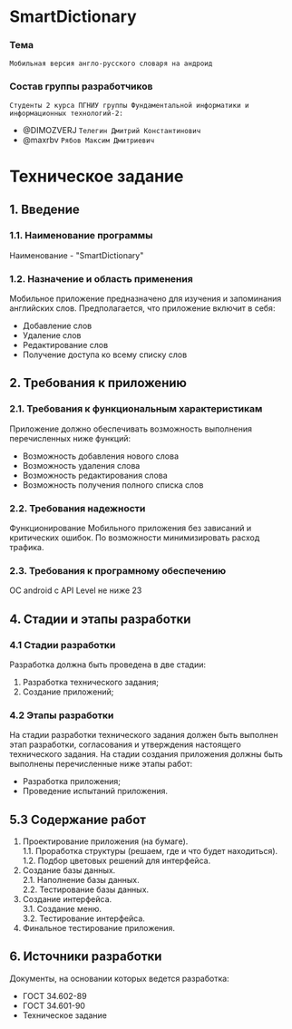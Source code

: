# SmartDictionary
### Тема
    Мобильная версия англо-русского словаря на андроид
### Состав группы разработчиков
`Студенты 2 курса ПГНИУ группы Фундаментальной информатики и информационных технологий-2:`
* @DIMOZVERJ `Телегин Дмитрий Константинович`
* @maxrbv `Рябов Максим Дмитриевич` 
# Техническое задание
## 1. Введение
### 1.1. Наименование программы
Наименование - "SmartDictionary"
### 1.2. Назначение и область применения
Мобильное приложение предназначено для изучения и запоминания английских слов.
Предполагается, что приложение включит в себя:
* Добавление слов
* Удаление слов
* Редактирование слов
* Получение доступа ко всему списку слов
## 2. Требования к приложению
### 2.1. Требования к функциональным характеристикам 
Приложение должно обеспечивать возможность выполнения перечисленных ниже функций:
* Возможность добавления нового слова
* Возможность удаления слова
* Возможность редактирования слова
* Возможность получения полного списка слов
### 2.2. Требования надежности
Функционирование Мобильного приложения без зависаний и критических ошибок. По возможности минимизировать расход трафика.
### 2.3. Требования к програмному обеспечению
ОС android с API Level не ниже 23
## 4. Стадии и этапы разработки
### 4.1 Стадии разработки
Разработка должна быть проведена в две стадии:
1. Разработка технического задания;
2. Создание приложений;
### 4.2 Этапы разработки
На стадии разработки технического задания должен быть выполнен этап разработки, согласования и утверждения настоящего технического задания.
На стадии создания приложения должны быть выполнены перечисленные ниже этапы работ:
* Разработка приложения;
* Проведение испытаний приложения.
## 5.3 Содержание работ
1. Проектирование приложения (на бумаге).  
1.1. Проработка структуры (решаем, где и что будет находиться).  
1.2. Подбор цветовых решений для интерфейса.  
2. Создание базы данных.  
2.1. Наполнение базы данных.  
2.2. Тестирование базы данных.  
3. Создание интерфейса.  
3.1. Создание меню.  
3.2. Тестирование интерфейса.  
4. Финальное тестирование приложения.  
## 6. Источники разработки
Документы, на основании которых ведется разработка:
* ГОСТ 34.602-89
* ГОСТ 34.601-90
* Техническое задание
